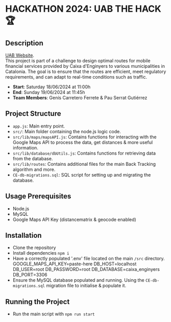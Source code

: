 # HACKATHON 2024: UAB THE HACK 🏆

## Description
[UAB Website](https://www.uab.cat/web/detall-de-noticia/uab-the-hack-on-es-resolen-reptes-reals-d-empreses-1345737380866.html?noticiaid=1345915849483).<br>This project is part of a challenge to design optimal routes for mobile financial services provided by Caixa d'Enginyers to various municipalities in Catalonia. The goal is to ensure that the routes are efficient, meet regulatory requirements, and can adapt to real-time conditions such as traffic.
- **Start**: Saturday 18/06/2024 at 11:00h
- **End**: Sunday 19/06/2024 at 11:45h
- **Team Members**: Genís Carretero Ferrete & Pau Serrat Gutiérrez

## Project Structure
- `app.js`: Main entry point.
- `src/`: Main folder containing the node.js logic code.
- `src/lib/maps/mapsAPI.js`: Contains functions for interacting with the Google Maps API to process the data, get distances & more useful information.
- `src/lib/database/dbUtils.js`: Contains functions for retrieving data from the database.
- `src/lib/routes`: Contains additional files for the main Back Tracking algorithm and more.
- `CE-db-migrations.sql`: SQL script for setting up and migrating the database.

## Usage Prerequisites
- Node.js
- MySQL
- Google Maps API Key (distancematrix & geocode enabled)

## Installation
- Clone the repository
- Install dependencies `npm i`
- Have a correctly populated '.env' file located on the main `/src` directory.
GOOGLE_MAPS_API_KEY=paste-here
DB_HOST=localhost
DB_USER=root
DB_PASSWORD=root
DB_DATABASE=caixa_enginyers
DB_PORT=3306
- Ensure the MySQL database populated and running. Using the `CE-db-migrations.sql` migration file to initialise & populate it.

## Running the Project
- Run the main script with `npm run start`